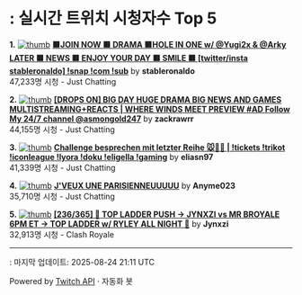 # : 실시간 트위치 시청자수 Top 5

**1.** [![thumb](https://static-cdn.jtvnw.net/previews-ttv/live_user_stableronaldo-320x180.jpg)](https://twitch.tv/stableronaldo)
**[🟥JOIN NOW 🟥 DRAMA 🟥HOLE IN ONE w/ @Yugi2x & @Arky LATER 🟥 NEWS   🟥 ENJOY YOUR DAY 🟥 SMILE 🟥  [twitter/insta stableronaldo] !snap !com !sub](https://twitch.tv/stableronaldo)** by **stableronaldo**<br>47,233명 시청  - Just Chatting

**2.** [![thumb](https://static-cdn.jtvnw.net/previews-ttv/live_user_zackrawrr-320x180.jpg)](https://twitch.tv/zackrawrr)
**[[DROPS ON] BIG DAY HUGE DRAMA BIG NEWS AND GAMES MULTISTREAMING+REACTS | WHERE WINDS MEET PREVIEW #AD Follow My 24/7 channel @asmongold247](https://twitch.tv/zackrawrr)** by **zackrawrr**<br>44,155명 시청  - Just Chatting

**3.** [![thumb](https://static-cdn.jtvnw.net/previews-ttv/live_user_eliasn97-320x180.jpg)](https://twitch.tv/eliasn97)
**[Challenge besprechen mit letzter Reihe 🐭🐴📐 | !tickets !trikot !iconleague !lyora !doku !eligella !gaming](https://twitch.tv/eliasn97)** by **eliasn97**<br>41,339명 시청  - Just Chatting

**4.** [![thumb](https://static-cdn.jtvnw.net/previews-ttv/live_user_anyme023-320x180.jpg)](https://twitch.tv/Anyme023)
**[J'VEUX UNE PARISIENNEUUUUU](https://twitch.tv/Anyme023)** by **Anyme023**<br>35,710명 시청  - Just Chatting

**5.** [![thumb](https://static-cdn.jtvnw.net/previews-ttv/live_user_jynxzi-320x180.jpg)](https://twitch.tv/Jynxzi)
**[[236/365] 🚨 TOP LADDER PUSH -> JYNXZI vs MR BROYALE 6PM ET -> TOP LADDER w/ RYLEY ALL NIGHT 🚨](https://twitch.tv/Jynxzi)** by **Jynxzi**<br>32,913명 시청  - Clash Royale


---
: 마지막 업데이트: 2025-08-24 21:11 UTC

Powered by [Twitch API](https://dev.twitch.tv/docs/api/reference) · 자동화 봇